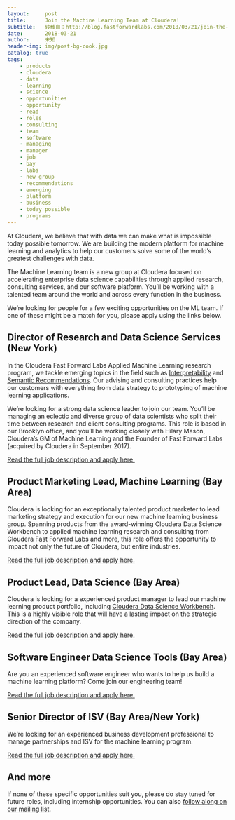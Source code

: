 ```yaml
---
layout:     post
title:      Join the Machine Learning Team at Cloudera!
subtitle:   转载自：http://blog.fastforwardlabs.com/2018/03/21/join-the-machine-learning-team-at-cloudera.html
date:       2018-03-21
author:     未知
header-img: img/post-bg-cook.jpg
catalog: true
tags:
    - products
    - cloudera
    - data
    - learning
    - science
    - opportunities
    - opportunity
    - read
    - roles
    - consulting
    - team
    - software
    - managing
    - manager
    - job
    - bay
    - labs
    - new group
    - recommendations
    - emerging
    - platform
    - business
    - today possible
    - programs
---
```


At Cloudera, we believe that with data we can make what is impossible today possible tomorrow. We are building the modern platform for machine learning and analytics to help our customers solve some of the world’s greatest challenges with data.

The Machine Learning team is a new group at Cloudera focused on accelerating enterprise data science capabilities through applied research, consulting services, and our software platform. You’ll be working with a talented team around the world and across every function in the business.

We’re looking for people for a few exciting opportunities on the ML team. If one of these might be a match for you, please apply using the links below.

## Director of Research and Data Science Services (New York)

In the Cloudera Fast Forward Labs Applied Machine Learning research program, we tackle emerging topics in the field such as [Interpretability](http://blog.fastforwardlabs.com/2017/08/02/interpretability.html) and [Semantic Recommendations](http://blog.fastforwardlabs.com/2018/01/22/exploring-recommendation-systems.html). Our advising and consulting practices help our customers with everything from data strategy to prototyping of machine learning applications.

We’re looking for a strong data science leader to join our team. You’ll be managing an eclectic and diverse group of data scientists who split their time between research and client consulting programs. This role is based in our Brooklyn office, and you’ll be working closely with Hilary Mason, Cloudera’s GM of Machine Learning and the Founder of Fast Forward Labs (acquired by Cloudera in September 2017).

[Read the full job description and apply here.](https://cloudera.wd5.myworkdayjobs.com/External_Career/job/USNew-YorkBrooklyn/Director-of-Research-and-Data-Science-Services-at-Cloudera-Fast-Forward-Labs_180482?shared_id=52f672b8-625e-4663-ab0a-1d5ce7689ca8)

## Product Marketing Lead, Machine Learning (Bay Area)

Cloudera is looking for an exceptionally talented product marketer to lead marketing strategy and execution for our new machine learning business group. Spanning products from the award-winning Cloudera Data Science Workbench to applied machine learning research and consulting from Cloudera Fast Forward Labs and more, this role offers the opportunity to impact not only the future of Cloudera, but entire industries.

[Read the full job description and apply here.](https://cloudera.wd5.myworkdayjobs.com/External_Career/job/USA--California--Palo-Alto/Product-Marketing-Lead--Machine-Learning_180455)

## Product Lead, Data Science (Bay Area)

Cloudera is looking for a experienced product manager to lead our machine learning product portfolio, including [Cloudera Data Science Workbench](https://www.cloudera.com/products/data-science-and-engineering/data-science-workbench.html). This is a highly visible role that will have a lasting impact on the strategic direction of the company.

[Read the full job description and apply here.](https://cloudera.wd5.myworkdayjobs.com/External_Career/job/USA--California--Palo-Alto/Director-Product-Management--Data-Science_180286)

## Software Engineer Data Science Tools (Bay Area)

Are you an experienced software engineer who wants to help us build a machine learning platform? Come join our engineering team!

[Read the full job description and apply here.](https://cloudera.wd5.myworkdayjobs.com/External_Career/job/USA--California--San-Francisco/Software-Engineer-Data-Science-Tools_180008)

## Senior Director of ISV (Bay Area/New York)

We’re looking for an experienced business development professional to manage partnerships and ISV for the machine learning program.

[Read the full job description and apply here.](https://cloudera.wd5.myworkdayjobs.com/en-US/External_Career/job/USA--California--Palo-Alto/Senior-Director-of-ISV_180389)

## And more

If none of these specific opportunities suit you, please do stay tuned for future roles, including internship opportunities. You can also [follow along on our mailing list](https://fastforwardlabs.us8.list-manage.com/subscribe/post?u=bdb368b9a389b010c19dbcd54&id=1d8c97a0bd).

